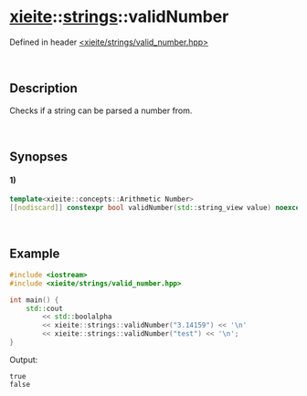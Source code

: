 # [xieite](../../xieite.md)\:\:[strings](../../strings.md)\:\:validNumber
Defined in header [<xieite/strings/valid_number.hpp>](../../../include/xieite/strings/valid_number.hpp)

&nbsp;

## Description
Checks if a string can be parsed a number from.

&nbsp;

## Synopses
#### 1)
```cpp
template<xieite::concepts::Arithmetic Number>
[[nodiscard]] constexpr bool validNumber(std::string_view value) noexcept;
```

&nbsp;

## Example
```cpp
#include <iostream>
#include <xieite/strings/valid_number.hpp>

int main() {
    std::cout
        << std::boolalpha
        << xieite::strings::validNumber("3.14159") << '\n'
        << xieite::strings::validNumber("test") << '\n';
}
```
Output:
```
true
false
```
